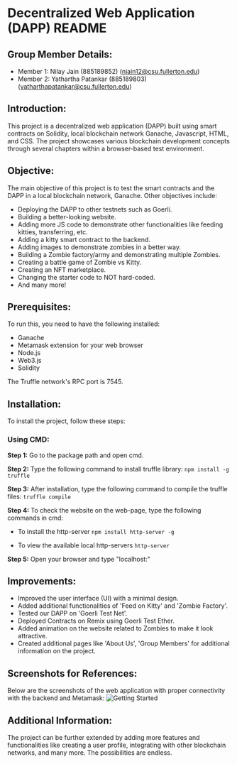 # **Decentralized Web Application (DAPP) README**

## **Group Member Details:**
- Member 1: Nilay Jain (885189852) (njain12@csu.fullerton.edu)
- Member 2: Yathartha Patankar (885189803) (yatharthapatankar@csu.fullerton.edu)

## **Introduction:**
This project is a decentralized web application (DAPP) built using smart contracts on Solidity, local blockchain network Ganache, Javascript, HTML, and CSS. The project showcases various blockchain development concepts through several chapters within a browser-based test environment.

## **Objective:**
The main objective of this project is to test the smart contracts and the DAPP in a local blockchain network, Ganache. Other objectives include:
- Deploying the DAPP to other testnets such as Goerli.
- Building a better-looking website.
- Adding more JS code to demonstrate other functionalities like feeding kitties, transferring, etc.
- Adding a kitty smart contract to the backend.
- Adding images to demonstrate zombies in a better way.
- Building a Zombie factory/army and demonstrating multiple Zombies.
- Creating a battle game of Zombie vs Kitty.
- Creating an NFT marketplace.
- Changing the starter code to NOT hard-coded.
- And many more!

## **Prerequisites:**
To run this, you need to have the following installed:
- Ganache
- Metamask extension for your web browser
- Node.js
- Web3.js
- Solidity

The Truffle network's RPC port is 7545.

## **Installation:**
To install the project, follow these steps:

### **Using CMD:**
**Step 1:** Go to the package path and open cmd.

**Step 2:** Type the following command to install truffle library:
```npm install -g truffle```

**Step 3:** After installation, type the following command to compile the truffle files:
```truffle compile```

**Step 4:** To check the website on the web-page, type the following commands in cmd:

- To install the http-server
```npm install http-server -g```

- To view the available local http-servers
```http-server```

**Step 5:** Open your browser and type "localhost:<port showing after running above step>"

## **Improvements:**
- Improved the user interface (UI) with a minimal design.
- Added additional functionalities of 'Feed on Kitty' and 'Zombie Factory'.
- Tested our DAPP on 'Goerli Test Net'.
- Deployed Contracts on Remix using Goerli Test Ether.
- Added animation on the website related to Zombies to make it look attractive.
- Created additional pages like 'About Us', 'Group Members' for additional information on the project.

## **Screenshots for References:**
Below are the screenshots of the web application with proper connectivity with the backend and Metamask:
![Getting Started](https://github.com/nilayjain12/CryptoZombie-Web3-Connectivity/blob/main/sample_1.JPG)

## **Additional Information:**
The project can be further extended by adding more features and functionalities like creating a user profile, integrating with other blockchain networks, and many more. The possibilities are endless.
